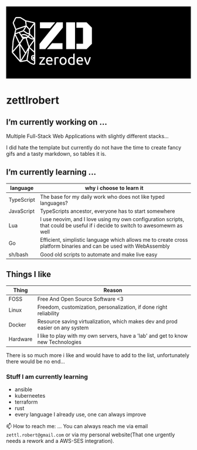 ![Hero Image](./images/header.png)

# zettlrobert

## I’m currently working on ...
Multiple Full-Stack Web Applications with slightly different stacks... 

I did hate the template but currently do not have the time to create fancy gifs and a tasty markdown, so tables it is.


## I’m currently learning ...

| language  | why i choose to learn it   | 
|-------------- | -------------- | 
| TypeScript    | The base for my daily work who does not like typed languages?     | 
| JavaScript | TypeScripts ancestor, everyone has to start somewhere |
| Lua | I use neovim, and I love using my own configuration scripts, that could be useful if i decide to switch to awesomewm as well |
| Go | Efficient, simplistic language which allows me to create cross platform binaries and can be used with WebAssembly | 
| sh/bash | Good old scripts to automate and make live easy |


## Things I like
| Thing   | Reason   | 
|-------------- | -------------- | 
| FOSS | Free And Open Source Software <3 |
| Linux    | Freedom, customization, personalization, if done right reliability     | 
| Docker | Resource saving virtualization, which makes dev and prod easier on any system |
| Hardware | I like to play with my own servers, have a 'lab' and get to know new Technologies |


There is so much more i like and would have to add to the list, unfortunately there would be no end...


### Stuff I am currently learning 
- ansible
- kuberneetes
- terraform
- rust
- every language I already use, one can always improve


📫 How to reach me: ...
You can always reach me via email `zettl.robert@gmail.com` or via my personal website(That one urgently needs a rework and a AWS-SES integration). 


<!--
**zettlrobert/zettlrobert** is a ✨ _special_ ✨ repository because its `README.md` (this file) appears on your GitHub profile.

Here are some ideas to get you started:

- 👯 I’m looking to collaborate on ...
- 🤔 I’m looking for help with ...
- 💬 Ask me about ...
- 😄 Pronouns: ...
-->
